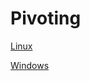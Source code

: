 # Pivoting

[Linux](Pivoting%20a5e3c0ac4c0d41e5aa6ba6ed79856ef5/Linux%207fd3122aa3494fc7baf70285977a0b93.md)

[Windows](Pivoting%20a5e3c0ac4c0d41e5aa6ba6ed79856ef5/Windows%20e6a520780652447590e436cd94544717.md)